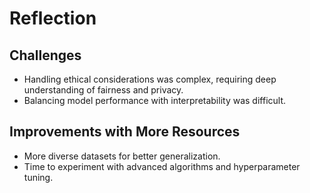 # Reflection

## Challenges
- Handling ethical considerations was complex, requiring deep understanding of fairness and privacy.
- Balancing model performance with interpretability was difficult.

## Improvements with More Resources
- More diverse datasets for better generalization.
- Time to experiment with advanced algorithms and hyperparameter tuning.

